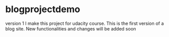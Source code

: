 # blogprojectdemo
version 1
I make this project for udacity course. This is the first version of a blog site.
New functionalities and changes will be added soon
